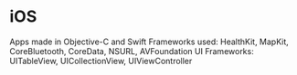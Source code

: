 # iOS
Apps made in Objective-C and Swift
Frameworks used: HealthKit, MapKit, CoreBluetooth, CoreData, NSURL, AVFoundation
UI Frameworks: UITableView, UICollectionView, UIViewController
